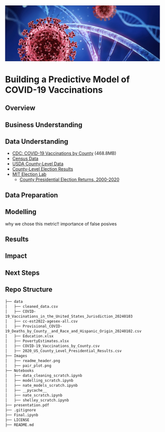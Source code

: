 ![ReadMe header](images/readme_header.png)
# Building a Predictive Model of COVID-19 Vaccinations

## Overview

## Business Understanding

## Data Understanding
- [CDC: COVID-19 Vaccinations by County](https://data.cdc.gov/Vaccinations/COVID-19-Vaccinations-in-the-United-States-County/8xkx-amqh/about_data) (468.8MB)
- [Census Data](https://www.census.gov/data/tables/time-series/demo/popest/2020s-counties-detail.html)
- [USDA County-Level Data](https://www.ers.usda.gov/data-products/county-level-data-sets/)
- [County-Level Election Results](https://github.com/tonmcg/US_County_Level_Election_Results_08-20)
- [MIT Election Lab](https://electionlab.mit.edu/data)
  - [County Presidential Election Returns, 2000-2020](https://dataverse.harvard.edu/dataset.xhtml?persistentId=doi:10.7910/DVN/VOQCHQ)


## Data Preparation



## Modelling

why we chose this metric!! importance of false posives
## Results

## Impact


## Next Steps


## Repo Structure
```
├── data
│   ├── cleaned_data.csv
│   ├── COVID-19_Vaccinations_in_the_United_States_Jurisdiction_20240103
│   ├── cc-est2022-agesex-all.csv
│   ├── Provisional_COVID-19_Deaths_by_County__and_Race_and_Hispanic_Origin_20240102.csv
│   ├── Education.xlsx
│   ├── PovertyEstimates.xlsx
│   ├── COVID-19_Vaccinations_by_County.csv
│   ├── 2020_US_County_Level_Presidential_Results.csv
├── Images
│   ├── readme_header.png
│   ├── pair_plot.png
├── Notebooks
│   ├── data_cleaning_scratch.ipynb
│   ├── modelling_scratch.ipynb
│   ├── nate_models_scratch.ipynb
│   ├── __pycache__
│   ├── nate_scratch.ipynb
│   ├── shelley_scratch.ipynb
├── presentation.pdf
├── .gitignore
├── Final.ipynb
├── LICENSE
├── README.md
```
